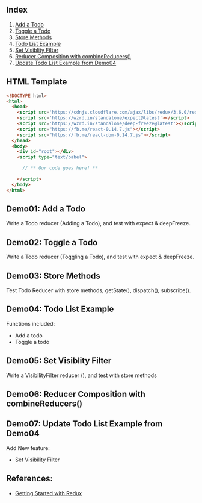 ## Index

1. [Add a Todo](#demo01-add-a-todo)
1. [Toggle a Todo](#demo02-toggle-a-todo)
1. [Store Methods](#demo03-store-methods)
1. [Todo List Example](#demo04-todo-list-example)
1. [Set Visiblity Filter](#demo05-set-visibility-filter)
1. [Reducer Composition with combineReducers()](#demo06-reducer-composition)
1. [Update Todo List Example from Demo04](#demo07-update-todo-list-example)

## HTML Template

```html
<!DOCTYPE html>
<html>
  <head>
    <script src='https://cdnjs.cloudflare.com/ajax/libs/redux/3.6.0/redux.js'></script>
    <script src='https://wzrd.in/standalone/expect@latest'></script>
    <script src='https://wzrd.in/standalone/deep-freeze@latest'></script>
    <script src="https://fb.me/react-0.14.7.js"></script>
    <script src="https://fb.me/react-dom-0.14.7.js"></script>
  </head>
  <body>
    <div id="root"></div>
    <script type="text/babel">

      // ** Our code goes here! **

    </script>
  </body>
</html>
```

## Demo01: Add a Todo
Write a Todo reducer (Adding a Todo), and test with expect & deepFreeze.

## Demo02: Toggle a Todo
Write a Todo reducer (Toggling a Todo), and test with expect & deepFreeze.

## Demo03: Store Methods
Test Todo Reducer with store methods, getState(), dispatch(), subscribe().

## Demo04: Todo List Example
Functions included:
- Add a todo
- Toggle a todo

## Demo05: Set Visiblity Filter
Write a VisibilityFilter reducer (), and test with store methods

## Demo06: Reducer Composition with combineReducers()

## Demo07: Update Todo List Example from Demo04
Add New feature:
- Set Visibility Filter

## References:
- [Getting Started with Redux](https://egghead.io/courses/getting-started-with-redux)